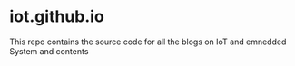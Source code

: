 # iot.github.io
This repo contains the source code for all the blogs on IoT and emnedded System and contents 

